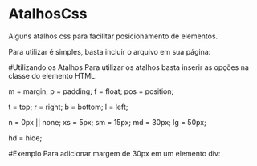 # AtalhosCss
Alguns atalhos css para facilitar posicionamento de elementos.

Para utilizar é simples, basta incluir o arquivo em sua página:
<link href="lib/css/atalhos.min.css" rel="stylesheet" type="text/css" />

#Utilizando os Atalhos
Para utilizar os atalhos basta inserir as opções na classe do elemento HTML.

m = margin;
p = padding;
f = float;
pos = position;

t = top;
r = right;
b = bottom;
l = left;

n = 0px || none;
xs = 5px;
sm = 15px;
md = 30px;
lg = 50px;

hd = hide;

#Exemplo
Para adicionar margem de 30px em um elemento div:
<div class="m-md"></div>